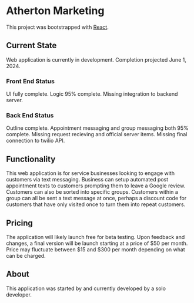 # Atherton Marketing

This project was bootstrapped with [React](https://github.com/facebook/create-react-app).

## Current State

Web application is currently in development. Completion projected June 1, 2024.
### Front End Status ###
UI fully complete. Logic 95% complete. Missing integration to backend server.

### Back End Status ###
Outline complete. Appointment messaging and group messaging both 95% complete. Missing request recieving and official server items. Missing final connection to twilio API.

## Functionality

This web application is for service businesses looking to engage with customers via text messaging. Business can setup automated post appointment texts to customers prompting them to leave a Google review. Customers can also be sorted into specific groups. Customers within a group can all be sent a text message at once, perhaps a discount code for customers that have only visited once to turn them into repeat customers.

## Pricing

The application will likely launch free for beta testing. Upon feedback and changes, a final version will be launch starting at a price of $50 per month. Price may fluctuate between $15 and $300 per month depending on what can be charged.

## About

This application was started by and currently developed by a solo developer.

